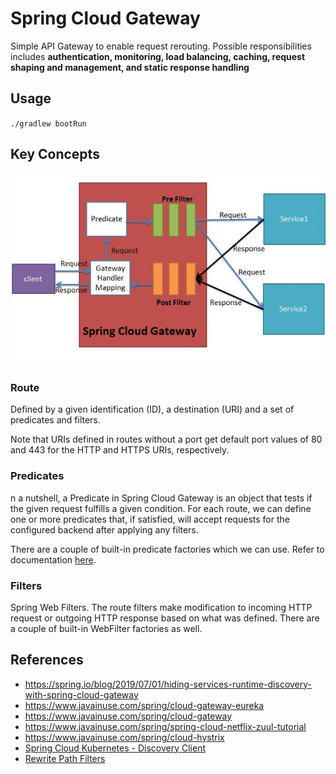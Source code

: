# Spring Cloud Gateway

Simple API Gateway to enable request rerouting. Possible responsibilities includes **authentication, monitoring, load
balancing, caching, request shaping and management, and static response handling**

## Usage

`./gradlew bootRun`

## Key Concepts

![Spring Cloud Gateway](../../doc/images/spring_cloud_gateway.jpg)

### Route

Defined by a given identification (ID), a destination (URI) and a set of predicates and filters.

Note that URIs defined in routes without a port get default port values of 80 and 443 for the HTTP and HTTPS URIs, respectively.

### Predicates

n a nutshell, a Predicate in Spring Cloud Gateway is an object that tests if the given request fulfills a given condition. 
For each route, we can define one or more predicates that, if satisfied, will accept requests for the configured backend 
after applying any filters.

There are a couple of built-in predicate factories which we can use. Refer to documentation [here](https://cloud.spring.io/spring-cloud-gateway/reference/html/#gateway-request-predicates-factories).

### Filters

Spring Web Filters. The route filters make modification to incoming HTTP request or outgoing HTTP response based on what 
was defined. There are a couple of built-in WebFilter factories as well.


## References
- https://spring.io/blog/2019/07/01/hiding-services-runtime-discovery-with-spring-cloud-gateway
- https://www.javainuse.com/spring/cloud-gateway-eureka
- https://www.javainuse.com/spring/cloud-gateway
- https://www.javainuse.com/spring/spring-cloud-netflix-zuul-tutorial
- https://www.javainuse.com/spring/cloud-hystrix
- [Spring Cloud Kubernetes - Discovery Client](https://www.youtube.com/watch?v=icyHIjfgYRY)
- [Rewrite Path Filters](https://thetechstack.net/spring-cloud-gateway-part-2/)

